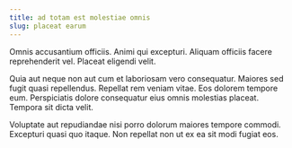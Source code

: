 ```yaml
---
title: ad totam est molestiae omnis
slug: placeat earum
---
```


Omnis accusantium officiis. Animi qui excepturi. Aliquam officiis facere reprehenderit vel. Placeat eligendi velit.

Quia aut neque non aut cum et laboriosam vero consequatur. Maiores sed fugit quasi repellendus. Repellat rem veniam vitae. Eos dolorem tempore eum. Perspiciatis dolore consequatur eius omnis molestias placeat. Tempora sit dicta velit.

Voluptate aut repudiandae nisi porro dolorum maiores tempore commodi. Excepturi quasi quo itaque. Non repellat non ut ex ea sit modi fugiat eos.

